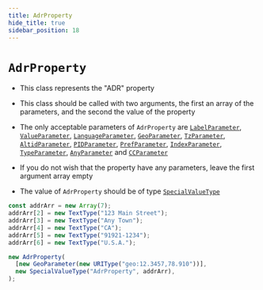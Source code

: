 ```yaml
---
title: AdrProperty
hide_title: true
sidebar_position: 18
---
```


# `AdrProperty`

- This class represents the "ADR" property

- This class should be called with two arguments, the first an array of the
  parameters, and the second the value of the property

- The only acceptable parameters of `AdrProperty` are
  [`LabelParameter`](/documentation/parameters/labelparameter),
  [`ValueParameter`](/documentation/parameters/valueparameter),
  [`LanguageParameter`](/documentation/parameters/languageparameter),
  [`GeoParameter`](/documentation/parameters/geoparameter),
  [`TzParameter`](/documentation/parameters/tzparameter),
  [`AltidParameter`](/documentation/parameters/altidparameter),
  [`PIDParameter`](/documentation/parameters/pidparameter),
  [`PrefParameter`](/documentation/parameters/prefparameter),
  [`IndexParameter`](/documentation/parameters/indexparameter),
  [`TypeParameter`](/documentation/parameters/typeparameter),
  [`AnyParameter`](/documentation/parameters/anyparameter) and
  [`CCParameter`](/documentation/parameters/ccparameter)

- If you do not wish that the property have any parameters, leave the first
  argument array empty

- The value of `AdrProperty` should be of type
  [`SpecialValueType`](/documentation/values/specialvaluetype)

```js
const addrArr = new Array(7);
addrArr[2] = new TextType("123 Main Street");
addrArr[3] = new TextType("Any Town");
addrArr[4] = new TextType("CA");
addrArr[5] = new TextType("91921-1234");
addrArr[6] = new TextType("U.S.A.");

new AdrProperty(
  [new GeoParameter(new URIType("geo:12.3457,78.910"))],
  new SpecialValueType("AdrProperty", addrArr),
);
```
